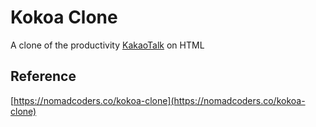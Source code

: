 # Kokoa Clone

A clone of the productivity [KakaoTalk](https://www.kakaocorp.com/page/service/service/KakaoTalk) on HTML

## Reference

[https://nomadcoders.co/kokoa-clone](https://nomadcoders.co/kokoa-clone)
